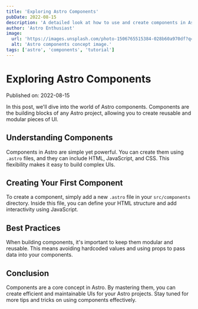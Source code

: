 ```yaml
---
title: 'Exploring Astro Components'
pubDate: 2022-08-15
description: 'A detailed look at how to use and create components in Astro.'
author: 'Astro Enthusiast'
image:
  url: 'https://images.unsplash.com/photo-1506765515384-028b60a970df?q=80&w=2074&auto=format&fit=crop&ixlib=rb-4.0.3&ixid=M3wxMjA3fDB8MHxwaG90by1wYWdlfHx8fGVufDB8fHx8fA%3D%3D'
  alt: 'Astro components concept image.'
tags: ['astro', 'components', 'tutorial']
---
```


# Exploring Astro Components

Published on: 2022-08-15

In this post, we'll dive into the world of Astro components. Components are the building blocks of any Astro project, allowing you to create reusable and modular pieces of UI.

## Understanding Components

Components in Astro are simple yet powerful. You can create them using `.astro` files, and they can include HTML, JavaScript, and CSS. This flexibility makes it easy to build complex UIs.

## Creating Your First Component

To create a component, simply add a new `.astro` file in your `src/components` directory. Inside this file, you can define your HTML structure and add interactivity using JavaScript.

## Best Practices

When building components, it's important to keep them modular and reusable. This means avoiding hardcoded values and using props to pass data into your components.

## Conclusion

Components are a core concept in Astro. By mastering them, you can create efficient and maintainable UIs for your Astro projects. Stay tuned for more tips and tricks on using components effectively.
